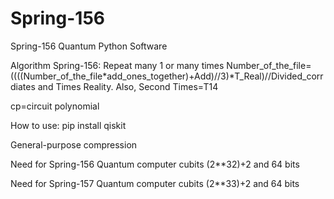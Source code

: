 # Spring-156
Spring-156 Quantum Python Software

Algorithm Spring-156:
Repeat many 1 or many times Number_of_the_file=((((Number_of_the_file*add_ones_together)+Add)//3)*T_Real)//Divided_corrdiates and Times Reality. Also, Second Times=T14

cp=circuit polynomial

How to use: pip install qiskit

General-purpose compression

Need for Spring-156 Quantum computer cubits (2**32)+2 and 64 bits

Need for Spring-157 Quantum computer cubits (2**33)+2 and 64 bits


